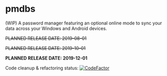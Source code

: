# pmdbs
  (WIP) A password manager featuring an optional online mode to sync your data across your Windows and Android devices.
  
  ~~PLANNED RELEASE DATE: 2019-08-01~~
  
  ~~PLANNED RELEASE DATE: 2019-10-01~~
  
  **PLANNED RELEASE DATE: 2019-12-01**
  
  Code cleanup & refactoring status: [![CodeFactor](https://www.codefactor.io/repository/github/th3-fr3d/pmdbs/badge)](https://www.codefactor.io/repository/github/th3-fr3d/pmdbs)
